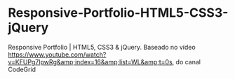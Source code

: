 # Responsive-Portfolio-HTML5-CSS3-jQuery
Responsive Portfolio | HTML5, CSS3 &amp; jQuery. Baseado no vídeo https://www.youtube.com/watch?v=KFUPg7IpwRg&amp;index=16&amp;list=WL&amp;t=0s, do canal CodeGrid
